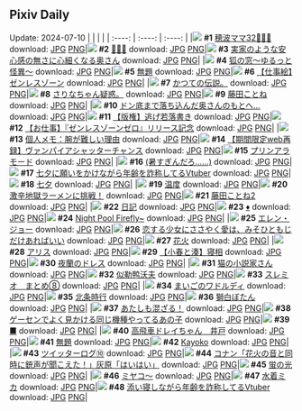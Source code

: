 ## Pixiv Daily
Update: 2024-07-10
|      |      |      |
| :----: | :----: | :----: |
|![](https://pixiv.microyu.workers.dev/c/240x480/img-master/img/2024/07/08/17/24/39/120353348_p0_master1200.jpg) **#1** [穂波ママ32👨‍👩‍👧](https://www.pixiv.net/artworks/120353348) download: [JPG](https://pixiv.microyu.workers.dev/img-original/img/2024/07/08/17/24/39/120353348_p0.jpg) [PNG](https://pixiv.microyu.workers.dev/img-original/img/2024/07/08/17/24/39/120353348_p0.png)|![](https://pixiv.microyu.workers.dev/c/240x480/img-master/img/2024/07/08/01/10/48/120339739_p0_master1200.jpg) **#2** [🐠🐠🐠](https://www.pixiv.net/artworks/120339739) download: [JPG](https://pixiv.microyu.workers.dev/img-original/img/2024/07/08/01/10/48/120339739_p0.jpg) [PNG](https://pixiv.microyu.workers.dev/img-original/img/2024/07/08/01/10/48/120339739_p0.png)|![](https://pixiv.microyu.workers.dev/c/240x480/img-master/img/2024/07/08/00/08/30/120337725_p0_master1200.jpg) **#3** [実家のような安心感の無さに心細くなる奥さん](https://www.pixiv.net/artworks/120337725) download: [JPG](https://pixiv.microyu.workers.dev/img-original/img/2024/07/08/00/08/30/120337725_p0.jpg) [PNG](https://pixiv.microyu.workers.dev/img-original/img/2024/07/08/00/08/30/120337725_p0.png)|
|![](https://pixiv.microyu.workers.dev/c/240x480/img-master/img/2024/07/08/00/26/10/120338404_master1200.jpg) **#4** [狐の窓～ゆるっと怪異～](https://www.pixiv.net/artworks/120338404) download: [JPG](https://pixiv.microyu.workers.dev/img-original/img/2024/07/08/00/26/10/120338404.jpg) [PNG](https://pixiv.microyu.workers.dev/img-original/img/2024/07/08/00/26/10/120338404.png)|![](https://pixiv.microyu.workers.dev/c/240x480/img-master/img/2024/07/08/00/48/47/120339145_p0_master1200.jpg) **#5** [無題](https://www.pixiv.net/artworks/120339145) download: [JPG](https://pixiv.microyu.workers.dev/img-original/img/2024/07/08/00/48/47/120339145_p0.jpg) [PNG](https://pixiv.microyu.workers.dev/img-original/img/2024/07/08/00/48/47/120339145_p0.png)|![](https://pixiv.microyu.workers.dev/c/240x480/img-master/img/2024/07/08/00/00/03/120337029_p0_master1200.jpg) **#6** [【仕事絵】ゼンレスゾーン](https://www.pixiv.net/artworks/120337029) download: [JPG](https://pixiv.microyu.workers.dev/img-original/img/2024/07/08/00/00/03/120337029_p0.jpg) [PNG](https://pixiv.microyu.workers.dev/img-original/img/2024/07/08/00/00/03/120337029_p0.png)|
|![](https://pixiv.microyu.workers.dev/c/240x480/img-master/img/2024/07/08/00/29/57/120338526_p0_master1200.jpg) **#7** [かつての伝説。](https://www.pixiv.net/artworks/120338526) download: [JPG](https://pixiv.microyu.workers.dev/img-original/img/2024/07/08/00/29/57/120338526_p0.jpg) [PNG](https://pixiv.microyu.workers.dev/img-original/img/2024/07/08/00/29/57/120338526_p0.png)|![](https://pixiv.microyu.workers.dev/c/240x480/img-master/img/2024/07/08/17/19/53/120353259_p0_master1200.jpg) **#8** [さりなちゃん疑惑。](https://www.pixiv.net/artworks/120353259) download: [JPG](https://pixiv.microyu.workers.dev/img-original/img/2024/07/08/17/19/53/120353259_p0.jpg) [PNG](https://pixiv.microyu.workers.dev/img-original/img/2024/07/08/17/19/53/120353259_p0.png)|![](https://pixiv.microyu.workers.dev/c/240x480/img-master/img/2024/07/08/00/00/26/120337147_p0_master1200.jpg) **#9** [藤田ことね](https://www.pixiv.net/artworks/120337147) download: [JPG](https://pixiv.microyu.workers.dev/img-original/img/2024/07/08/00/00/26/120337147_p0.jpg) [PNG](https://pixiv.microyu.workers.dev/img-original/img/2024/07/08/00/00/26/120337147_p0.png)|
|![](https://pixiv.microyu.workers.dev/c/240x480/img-master/img/2024/07/09/01/41/15/120365625_p0_master1200.jpg) **#10** [ドン底まで落ち込んだ奥さんのもとへ…](https://www.pixiv.net/artworks/120365625) download: [JPG](https://pixiv.microyu.workers.dev/img-original/img/2024/07/09/01/41/15/120365625_p0.jpg) [PNG](https://pixiv.microyu.workers.dev/img-original/img/2024/07/09/01/41/15/120365625_p0.png)|![](https://pixiv.microyu.workers.dev/c/240x480/img-master/img/2024/07/08/23/52/54/120364451_p0_master1200.jpg) **#11** [【版権】逃げ若落書き](https://www.pixiv.net/artworks/120364451) download: [JPG](https://pixiv.microyu.workers.dev/img-original/img/2024/07/08/23/52/54/120364451_p0.jpg) [PNG](https://pixiv.microyu.workers.dev/img-original/img/2024/07/08/23/52/54/120364451_p0.png)|![](https://pixiv.microyu.workers.dev/c/240x480/img-master/img/2024/07/08/12/00/10/120348209_p0_master1200.jpg) **#12** [【お仕事】『ゼンレスゾーンゼロ』リリース記念](https://www.pixiv.net/artworks/120348209) download: [JPG](https://pixiv.microyu.workers.dev/img-original/img/2024/07/08/12/00/10/120348209_p0.jpg) [PNG](https://pixiv.microyu.workers.dev/img-original/img/2024/07/08/12/00/10/120348209_p0.png)|
|![](https://pixiv.microyu.workers.dev/c/240x480/img-master/img/2024/07/09/06/00/07/120370959_p0_master1200.jpg) **#13** [個人メモ：腕が難しい理由](https://www.pixiv.net/artworks/120370959) download: [JPG](https://pixiv.microyu.workers.dev/img-original/img/2024/07/09/06/00/07/120370959_p0.jpg) [PNG](https://pixiv.microyu.workers.dev/img-original/img/2024/07/09/06/00/07/120370959_p0.png)|![](https://pixiv.microyu.workers.dev/c/240x480/img-master/img/2024/07/08/19/34/55/120356410_p0_master1200.jpg) **#14** [【期間限定web再録】ヴァンパイアシャッターチャンス](https://www.pixiv.net/artworks/120356410) download: [JPG](https://pixiv.microyu.workers.dev/img-original/img/2024/07/08/19/34/55/120356410_p0.jpg) [PNG](https://pixiv.microyu.workers.dev/img-original/img/2024/07/08/19/34/55/120356410_p0.png)|![](https://pixiv.microyu.workers.dev/c/240x480/img-master/img/2024/07/09/20/30/04/120385311_p0_master1200.jpg) **#15** [プリンアラモード](https://www.pixiv.net/artworks/120385311) download: [JPG](https://pixiv.microyu.workers.dev/img-original/img/2024/07/09/20/30/04/120385311_p0.jpg) [PNG](https://pixiv.microyu.workers.dev/img-original/img/2024/07/09/20/30/04/120385311_p0.png)|
|![](https://pixiv.microyu.workers.dev/c/240x480/img-master/img/2024/07/08/17/10/30/120353087_p0_master1200.jpg) **#16** [(暑すぎんだろ……)](https://www.pixiv.net/artworks/120353087) download: [JPG](https://pixiv.microyu.workers.dev/img-original/img/2024/07/08/17/10/30/120353087_p0.jpg) [PNG](https://pixiv.microyu.workers.dev/img-original/img/2024/07/08/17/10/30/120353087_p0.png)|![](https://pixiv.microyu.workers.dev/c/240x480/img-master/img/2024/07/08/21/34/02/120359752_p0_master1200.jpg) **#17** [七夕に願いをかけながら年齢を詐称してるVtuber](https://www.pixiv.net/artworks/120359752) download: [JPG](https://pixiv.microyu.workers.dev/img-original/img/2024/07/08/21/34/02/120359752_p0.jpg) [PNG](https://pixiv.microyu.workers.dev/img-original/img/2024/07/08/21/34/02/120359752_p0.png)|![](https://pixiv.microyu.workers.dev/c/240x480/img-master/img/2024/07/09/02/29/45/120368553_p0_master1200.jpg) **#18** [七夕](https://www.pixiv.net/artworks/120368553) download: [JPG](https://pixiv.microyu.workers.dev/img-original/img/2024/07/09/02/29/45/120368553_p0.jpg) [PNG](https://pixiv.microyu.workers.dev/img-original/img/2024/07/09/02/29/45/120368553_p0.png)|
|![](https://pixiv.microyu.workers.dev/c/240x480/img-master/img/2024/07/08/00/01/25/120337318_p0_master1200.jpg) **#19** [温度](https://www.pixiv.net/artworks/120337318) download: [JPG](https://pixiv.microyu.workers.dev/img-original/img/2024/07/08/00/01/25/120337318_p0.jpg) [PNG](https://pixiv.microyu.workers.dev/img-original/img/2024/07/08/00/01/25/120337318_p0.png)|![](https://pixiv.microyu.workers.dev/c/240x480/img-master/img/2024/07/09/15/34/26/120378889_p0_master1200.jpg) **#20** [激辛地獄ラーメンに挑戦！](https://www.pixiv.net/artworks/120378889) download: [JPG](https://pixiv.microyu.workers.dev/img-original/img/2024/07/09/15/34/26/120378889_p0.jpg) [PNG](https://pixiv.microyu.workers.dev/img-original/img/2024/07/09/15/34/26/120378889_p0.png)|![](https://pixiv.microyu.workers.dev/c/240x480/img-master/img/2024/07/08/16/42/39/120352588_p0_master1200.jpg) **#21** [藤田ことね2](https://www.pixiv.net/artworks/120352588) download: [JPG](https://pixiv.microyu.workers.dev/img-original/img/2024/07/08/16/42/39/120352588_p0.jpg) [PNG](https://pixiv.microyu.workers.dev/img-original/img/2024/07/08/16/42/39/120352588_p0.png)|
|![](https://pixiv.microyu.workers.dev/c/240x480/img-master/img/2024/07/09/15/23/13/120378731_p0_master1200.jpg) **#22** [日記](https://www.pixiv.net/artworks/120378731) download: [JPG](https://pixiv.microyu.workers.dev/img-original/img/2024/07/09/15/23/13/120378731_p0.jpg) [PNG](https://pixiv.microyu.workers.dev/img-original/img/2024/07/09/15/23/13/120378731_p0.png)|![](https://pixiv.microyu.workers.dev/c/240x480/img-master/img/2024/07/08/00/00/23/120337124_p0_master1200.jpg) **#23** [♦️](https://www.pixiv.net/artworks/120337124) download: [JPG](https://pixiv.microyu.workers.dev/img-original/img/2024/07/08/00/00/23/120337124_p0.jpg) [PNG](https://pixiv.microyu.workers.dev/img-original/img/2024/07/08/00/00/23/120337124_p0.png)|![](https://pixiv.microyu.workers.dev/c/240x480/img-master/img/2024/07/08/01/05/27/120339629_p0_master1200.jpg) **#24** [Night Pool Firefly~](https://www.pixiv.net/artworks/120339629) download: [JPG](https://pixiv.microyu.workers.dev/img-original/img/2024/07/08/01/05/27/120339629_p0.jpg) [PNG](https://pixiv.microyu.workers.dev/img-original/img/2024/07/08/01/05/27/120339629_p0.png)|
|![](https://pixiv.microyu.workers.dev/c/240x480/img-master/img/2024/07/09/00/00/18/120364761_p0_master1200.jpg) **#25** [エレン・ジョー](https://www.pixiv.net/artworks/120364761) download: [JPG](https://pixiv.microyu.workers.dev/img-original/img/2024/07/09/00/00/18/120364761_p0.jpg) [PNG](https://pixiv.microyu.workers.dev/img-original/img/2024/07/09/00/00/18/120364761_p0.png)|![](https://pixiv.microyu.workers.dev/c/240x480/img-master/img/2024/07/08/00/00/23/120337128_p0_master1200.jpg) **#26** [恋する少女にささやく愛は、みそひともじだけあればいい](https://www.pixiv.net/artworks/120337128) download: [JPG](https://pixiv.microyu.workers.dev/img-original/img/2024/07/08/00/00/23/120337128_p0.jpg) [PNG](https://pixiv.microyu.workers.dev/img-original/img/2024/07/08/00/00/23/120337128_p0.png)|![](https://pixiv.microyu.workers.dev/c/240x480/img-master/img/2024/07/08/00/00/32/120337178_p0_master1200.jpg) **#27** [花火](https://www.pixiv.net/artworks/120337178) download: [JPG](https://pixiv.microyu.workers.dev/img-original/img/2024/07/08/00/00/32/120337178_p0.jpg) [PNG](https://pixiv.microyu.workers.dev/img-original/img/2024/07/08/00/00/32/120337178_p0.png)|
|![](https://pixiv.microyu.workers.dev/c/240x480/img-master/img/2024/07/08/00/00/24/120337132_p0_master1200.jpg) **#28** [アリス](https://www.pixiv.net/artworks/120337132) download: [JPG](https://pixiv.microyu.workers.dev/img-original/img/2024/07/08/00/00/24/120337132_p0.jpg) [PNG](https://pixiv.microyu.workers.dev/img-original/img/2024/07/08/00/00/24/120337132_p0.png)|![](https://pixiv.microyu.workers.dev/c/240x480/img-master/img/2024/07/08/22/01/26/120360739_p0_master1200.jpg) **#29** [【小春と湊】寝相](https://www.pixiv.net/artworks/120360739) download: [JPG](https://pixiv.microyu.workers.dev/img-original/img/2024/07/08/22/01/26/120360739_p0.jpg) [PNG](https://pixiv.microyu.workers.dev/img-original/img/2024/07/08/22/01/26/120360739_p0.png)|![](https://pixiv.microyu.workers.dev/c/240x480/img-master/img/2024/07/08/17/22/45/120353316_p0_master1200.jpg) **#30** [夜蘭のドレス](https://www.pixiv.net/artworks/120353316) download: [JPG](https://pixiv.microyu.workers.dev/img-original/img/2024/07/08/17/22/45/120353316_p0.jpg) [PNG](https://pixiv.microyu.workers.dev/img-original/img/2024/07/08/17/22/45/120353316_p0.png)|
|![](https://pixiv.microyu.workers.dev/c/240x480/img-master/img/2024/07/08/01/17/54/120339912_p0_master1200.jpg) **#31** [猫の小説家さん](https://www.pixiv.net/artworks/120339912) download: [JPG](https://pixiv.microyu.workers.dev/img-original/img/2024/07/08/01/17/54/120339912_p0.jpg) [PNG](https://pixiv.microyu.workers.dev/img-original/img/2024/07/08/01/17/54/120339912_p0.png)|![](https://pixiv.microyu.workers.dev/c/240x480/img-master/img/2024/07/08/00/08/44/120337730_p0_master1200.jpg) **#32** [似勒鸭沃夫](https://www.pixiv.net/artworks/120337730) download: [JPG](https://pixiv.microyu.workers.dev/img-original/img/2024/07/08/00/08/44/120337730_p0.jpg) [PNG](https://pixiv.microyu.workers.dev/img-original/img/2024/07/08/00/08/44/120337730_p0.png)|![](https://pixiv.microyu.workers.dev/c/240x480/img-master/img/2024/07/09/00/00/25/120364790_p0_master1200.jpg) **#33** [スレミオ＿まとめ⑧](https://www.pixiv.net/artworks/120364790) download: [JPG](https://pixiv.microyu.workers.dev/img-original/img/2024/07/09/00/00/25/120364790_p0.jpg) [PNG](https://pixiv.microyu.workers.dev/img-original/img/2024/07/09/00/00/25/120364790_p0.png)|
|![](https://pixiv.microyu.workers.dev/c/240x480/img-master/img/2024/07/08/22/20/34/120361417_p0_master1200.jpg) **#34** [まいごのワドルディ](https://www.pixiv.net/artworks/120361417) download: [JPG](https://pixiv.microyu.workers.dev/img-original/img/2024/07/08/22/20/34/120361417_p0.jpg) [PNG](https://pixiv.microyu.workers.dev/img-original/img/2024/07/08/22/20/34/120361417_p0.png)|![](https://pixiv.microyu.workers.dev/c/240x480/img-master/img/2024/07/08/00/00/32/120337179_p0_master1200.jpg) **#35** [北条時行](https://www.pixiv.net/artworks/120337179) download: [JPG](https://pixiv.microyu.workers.dev/img-original/img/2024/07/08/00/00/32/120337179_p0.jpg) [PNG](https://pixiv.microyu.workers.dev/img-original/img/2024/07/08/00/00/32/120337179_p0.png)|![](https://pixiv.microyu.workers.dev/c/240x480/img-master/img/2024/07/08/09/32/13/120346356_p0_master1200.jpg) **#36** [獅白ぼたん](https://www.pixiv.net/artworks/120346356) download: [JPG](https://pixiv.microyu.workers.dev/img-original/img/2024/07/08/09/32/13/120346356_p0.jpg) [PNG](https://pixiv.microyu.workers.dev/img-original/img/2024/07/08/09/32/13/120346356_p0.png)|
|![](https://pixiv.microyu.workers.dev/c/240x480/img-master/img/2024/07/08/19/22/50/120356141_p0_master1200.jpg) **#37** [あたしも混ざる！](https://www.pixiv.net/artworks/120356141) download: [JPG](https://pixiv.microyu.workers.dev/img-original/img/2024/07/08/19/22/50/120356141_p0.jpg) [PNG](https://pixiv.microyu.workers.dev/img-original/img/2024/07/08/19/22/50/120356141_p0.png)|![](https://pixiv.microyu.workers.dev/c/240x480/img-master/img/2024/07/09/15/01/01/120378388_p0_master1200.jpg) **#38** [ゲーセンでよく見かける同じ機種やってるあの子](https://www.pixiv.net/artworks/120378388) download: [JPG](https://pixiv.microyu.workers.dev/img-original/img/2024/07/09/15/01/01/120378388_p0.jpg) [PNG](https://pixiv.microyu.workers.dev/img-original/img/2024/07/09/15/01/01/120378388_p0.png)|![](https://pixiv.microyu.workers.dev/c/240x480/img-master/img/2024/07/08/00/00/21/120337117_p0_master1200.jpg) **#39** [■](https://www.pixiv.net/artworks/120337117) download: [JPG](https://pixiv.microyu.workers.dev/img-original/img/2024/07/08/00/00/21/120337117_p0.jpg) [PNG](https://pixiv.microyu.workers.dev/img-original/img/2024/07/08/00/00/21/120337117_p0.png)|
|![](https://pixiv.microyu.workers.dev/c/240x480/img-master/img/2024/07/08/18/46/44/120355242_p0_master1200.jpg) **#40** [高飛車ドレイちゃん　井戸](https://www.pixiv.net/artworks/120355242) download: [JPG](https://pixiv.microyu.workers.dev/img-original/img/2024/07/08/18/46/44/120355242_p0.jpg) [PNG](https://pixiv.microyu.workers.dev/img-original/img/2024/07/08/18/46/44/120355242_p0.png)|![](https://pixiv.microyu.workers.dev/c/240x480/img-master/img/2024/07/08/20/00/06/120356997_p0_master1200.jpg) **#41** [無題](https://www.pixiv.net/artworks/120356997) download: [JPG](https://pixiv.microyu.workers.dev/img-original/img/2024/07/08/20/00/06/120356997_p0.jpg) [PNG](https://pixiv.microyu.workers.dev/img-original/img/2024/07/08/20/00/06/120356997_p0.png)|![](https://pixiv.microyu.workers.dev/c/240x480/img-master/img/2024/07/08/00/01/31/120337328_p0_master1200.jpg) **#42** [Kayoko](https://www.pixiv.net/artworks/120337328) download: [JPG](https://pixiv.microyu.workers.dev/img-original/img/2024/07/08/00/01/31/120337328_p0.jpg) [PNG](https://pixiv.microyu.workers.dev/img-original/img/2024/07/08/00/01/31/120337328_p0.png)|
|![](https://pixiv.microyu.workers.dev/c/240x480/img-master/img/2024/07/09/15/00/38/120378380_p0_master1200.jpg) **#43** [ツイッターログ⑩](https://www.pixiv.net/artworks/120378380) download: [JPG](https://pixiv.microyu.workers.dev/img-original/img/2024/07/09/15/00/38/120378380_p0.jpg) [PNG](https://pixiv.microyu.workers.dev/img-original/img/2024/07/09/15/00/38/120378380_p0.png)|![](https://pixiv.microyu.workers.dev/c/240x480/img-master/img/2024/07/08/17/21/20/120353285_p0_master1200.jpg) **#44** [コナン「花火の音と同時に銃声が聞こえた！」灰原「はいはい」](https://www.pixiv.net/artworks/120353285) download: [JPG](https://pixiv.microyu.workers.dev/img-original/img/2024/07/08/17/21/20/120353285_p0.jpg) [PNG](https://pixiv.microyu.workers.dev/img-original/img/2024/07/08/17/21/20/120353285_p0.png)|![](https://pixiv.microyu.workers.dev/c/240x480/img-master/img/2024/07/08/03/24/39/120342111_p0_master1200.jpg) **#45** [蛍の光](https://www.pixiv.net/artworks/120342111) download: [JPG](https://pixiv.microyu.workers.dev/img-original/img/2024/07/08/03/24/39/120342111_p0.jpg) [PNG](https://pixiv.microyu.workers.dev/img-original/img/2024/07/08/03/24/39/120342111_p0.png)|
|![](https://pixiv.microyu.workers.dev/c/240x480/img-master/img/2024/07/09/11/33/29/120375188_p0_master1200.jpg) **#46** [ミヤコ〜](https://www.pixiv.net/artworks/120375188) download: [JPG](https://pixiv.microyu.workers.dev/img-original/img/2024/07/09/11/33/29/120375188_p0.jpg) [PNG](https://pixiv.microyu.workers.dev/img-original/img/2024/07/09/11/33/29/120375188_p0.png)|![](https://pixiv.microyu.workers.dev/c/240x480/img-master/img/2024/07/09/11/30/11/120375130_p0_master1200.jpg) **#47** [水着ミカ](https://www.pixiv.net/artworks/120375130) download: [JPG](https://pixiv.microyu.workers.dev/img-original/img/2024/07/09/11/30/11/120375130_p0.jpg) [PNG](https://pixiv.microyu.workers.dev/img-original/img/2024/07/09/11/30/11/120375130_p0.png)|![](https://pixiv.microyu.workers.dev/c/240x480/img-master/img/2024/07/09/20/16/22/120384956_p0_master1200.jpg) **#48** [添い寝しながら年齢を詐称してるVtuber](https://www.pixiv.net/artworks/120384956) download: [JPG](https://pixiv.microyu.workers.dev/img-original/img/2024/07/09/20/16/22/120384956_p0.jpg) [PNG](https://pixiv.microyu.workers.dev/img-original/img/2024/07/09/20/16/22/120384956_p0.png)|
